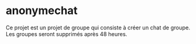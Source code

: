# anonymechat
Ce projet est un projet de groupe qui consiste à créer un chat de groupe. Les groupes seront supprimés après 48 heures.
